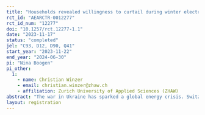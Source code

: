 ```yaml
---
title: "Households revealed willingness to curtail during winter electricity shortages"
rct_id: "AEARCTR-0012277"
rct_id_num: "12277"
doi: "10.1257/rct.12277-1.1"
date: "2023-11-17"
status: "completed"
jel: "C93, D12, D90, Q41"
start_year: "2023-11-22"
end_year: "2024-06-30"
pi: "Nina Boogen"
pi_other:
  1:
    - name: Christian Winzer
    - email: christian.winzer@zhaw.ch
    - affiliation: Zurich University of Applied Sciences (ZHAW)
abstract: "The war in Ukraine has sparked a global energy crisis. Switzerland's energy supply is also affected. While the winter of 2022/23 was rather mild in Switzerland, this might not be the case for coming winters. Thus, we design and implement a field experiment, in which we want to test the revealed willingness to pay of households for their heat pump’s energy consumption during winter electricity shortages with relatively extreme electricity prices. The experiment will be implemented in cooperation with a Swiss utility, that invites their residential customers with heat pumps to participate to the study. Our intervention provides treated households with weekly high price signals, the households then decide whether to pay these high prices (deduction form a virtual study budget) or to curtail their heat pump’s consumption and avoid some part of the high energy costs."
layout: registration
---
```


